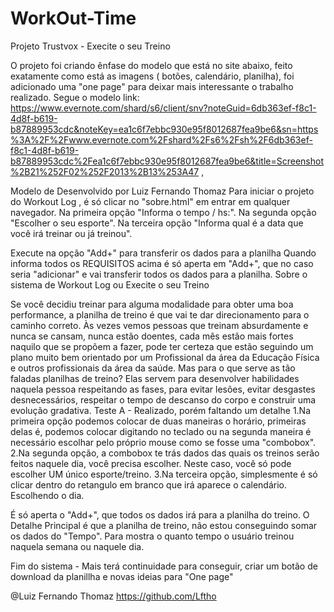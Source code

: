 # WorkOut-Time

Projeto Trustvox - Execite o seu Treino

O projeto foi criando ênfase do modelo que está no site abaixo, feito exatamente como está as imagens ( botões, calendário, planilha), foi adicionado uma "one page" para deixar mais interessante o trabalho realizado.
Segue o modelo
link: https://www.evernote.com/shard/s6/client/snv?noteGuid=6db363ef-f8c1-4d8f-b619-b87889953cdc&noteKey=ea1c6f7ebbc930e95f8012687fea9be6&sn=https%3A%2F%2Fwww.evernote.com%2Fshard%2Fs6%2Fsh%2F6db363ef-f8c1-4d8f-b619-b87889953cdc%2Fea1c6f7ebbc930e95f8012687fea9be6&title=Screenshot%2B21%252F02%252F2013%2B13%253A47 ,

Modelo de Desenvolvido por Luiz Fernando Thomaz
Para iniciar o projeto do Workout Log , é só clicar no "sobre.html" em entrar em qualquer navegador.
Na primeira opção "Informa o tempo / hs:".
Na segunda opção "Escolher o seu esporte".
Na terceira opção "Informa qual é a data que você irá treinar ou já treinou".

Execute na opção "Add+" para transferir os dados para a planilha
Quando informa todos os REQUISITOS acima é só aperta em "Add+", que no caso seria "adicionar" e vai transferir todos os dados para a planilha.
Sobre o sistema de Workout Log ou Execite o seu Treino

Se você decidiu treinar para alguma modalidade para obter uma boa performance, a planilha de treino é que vai te dar direcionamento para o caminho correto. Às vezes vemos pessoas que treinam absurdamente e nunca se cansam, nunca estão doentes, cada mês estão mais fortes naquilo que se propõem a fazer, pode ter certeza que estão seguindo um plano muito bem orientado por um Profissional da área da Educação Física e outros profissionais da área da saúde. Mas para o que serve as tão faladas planilhas de treino? Elas servem para desenvolver habilidades naquela pessoa respeitando as fases, para evitar lesões, evitar desgastes desnecessários, respeitar o tempo de descanso do corpo e construir uma evolução gradativa.
Teste A - Realizado, porém faltando um detalhe
1.Na primeira opção podemos colocar de duas maneiras o horário, primeiras delas é, podemos colocar digitando no teclado ou na segunda maneira é necessário escolhar pelo próprio mouse como se fosse uma "combobox".
2.Na segunda opção, a combobox te trás dados das quais os treinos serão feitos naquele dia, você precisa escolher. Neste caso, você só pode escolher UM único esporte/treino.
3.Na terceira opção, simplesmente é só clicar dentro do retangulo em branco que irá aparece o calendário. Escolhendo o dia.

É só aperta o "Add+", que todos os dados irá para a planilha do treino.
O Detalhe Principal é que a planilha de treino, não estou conseguindo somar os dados do "Tempo". Para mostra o quanto tempo o usuário treinou naquela semana ou naquele dia.

Fim do sistema - Mais terá continuidade para conseguir, criar um botão de download da planillha e novas ideias para "One page"

@Luiz Fernando Thomaz
https://github.com/Lftho
